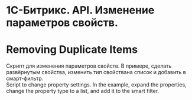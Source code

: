 # 1С-Битрикс. API. Изменение параметров свойств.
# Removing Duplicate Items
Скрипт для изменения параметров свойств. В примере, сделать развёрнутым свойства, изменить тип свойствана список и добавить в смарт-фильтр. </br>
Script to change property settings. In the example, expand the properties, change the property type to a list, and add it to the smart filter.
